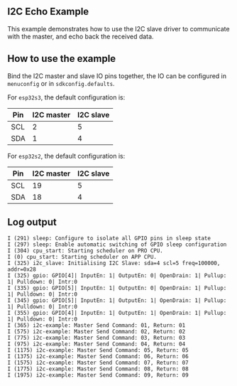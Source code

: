 ## I2C Echo Example

This example demonstrates how to use the I2C slave driver to communicate with the master, and echo back the received data.

## How to use the example

Bind the I2C master and slave IO pins together, the IO can be configured in `menuconfig` or in `sdkconfig.defaults`.

For `esp32s3`, the default configuration is:

| Pin | I2C master | I2C slave |
| --- | ---------- | --------- |
| SCL | 2          | 5         |
| SDA | 1          | 4         |

For `esp32s2`, the default configuration is:

| Pin | I2C master | I2C slave |
| --- | ---------- | --------- |
| SCL | 19         | 5         |
| SDA | 18         | 4         |

## Log output

```
I (291) sleep: Configure to isolate all GPIO pins in sleep state
I (297) sleep: Enable automatic switching of GPIO sleep configuration
I (304) cpu_start: Starting scheduler on PRO CPU.
I (0) cpu_start: Starting scheduler on APP CPU.
I (325) i2c_slave: Initialising I2C Slave: sda=4 scl=5 freq=100000, addr=0x28
I (325) gpio: GPIO[4]| InputEn: 1| OutputEn: 0| OpenDrain: 1| Pullup: 1| Pulldown: 0| Intr:0 
I (335) gpio: GPIO[5]| InputEn: 1| OutputEn: 0| OpenDrain: 1| Pullup: 1| Pulldown: 0| Intr:0 
I (345) gpio: GPIO[5]| InputEn: 1| OutputEn: 1| OpenDrain: 1| Pullup: 1| Pulldown: 0| Intr:0 
I (355) gpio: GPIO[4]| InputEn: 1| OutputEn: 1| OpenDrain: 1| Pullup: 1| Pulldown: 0| Intr:0 
I (365) i2c-example: Master Send Command: 01, Return: 01
I (575) i2c-example: Master Send Command: 02, Return: 02
I (775) i2c-example: Master Send Command: 03, Return: 03
I (975) i2c-example: Master Send Command: 04, Return: 04
I (1175) i2c-example: Master Send Command: 05, Return: 05
I (1375) i2c-example: Master Send Command: 06, Return: 06
I (1575) i2c-example: Master Send Command: 07, Return: 07
I (1775) i2c-example: Master Send Command: 08, Return: 08
I (1975) i2c-example: Master Send Command: 09, Return: 09
```